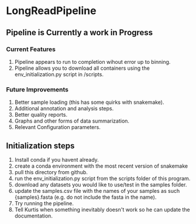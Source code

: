 # LongReadPipeline

## Pipeline is Currently a work in Progress 

### Current Features 

1. Pipeline appears to run to completion wihout error up to binning.
2. Pipeline allows you to download all containers using the env_initialization.py script in /scripts.

### Future Improvements 
1. Better sample loading (this has some quirks with snakemake).
2. Additional annotation and analysis steps.  
3. Better quality reports.
4. Graphs and other forms of data summarization.
5. Relevant Configuration parameters.

## Initialization steps
1. Install conda if you havent already.
2. create a conda environment with the most recent version of snakemake
3. pull this directory from github.
4. run the env_initialization.py script from the scripts folder of this program. 
5. download any datasets you would like to use/test in the samples folder. 
6. update the samples.csv file with the names of your samples as such {samples}.fasta (e.g. do not include the fasta in the name). 
7. Try running the pipeline.
8. Tell Kurtis when something inevitably doesn't work so he can update the documentation. 
